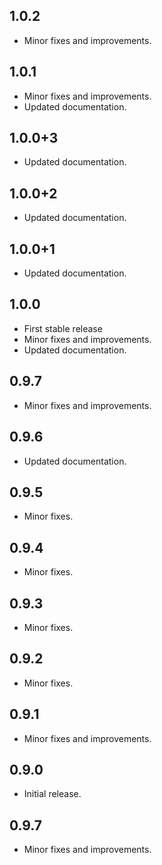 ## 1.0.2

* Minor fixes and improvements.

## 1.0.1

* Minor fixes and improvements.
* Updated documentation.

## 1.0.0+3

* Updated documentation.

## 1.0.0+2

* Updated documentation.

## 1.0.0+1

* Updated documentation.

## 1.0.0

* First stable release
* Minor fixes and improvements.
* Updated documentation.

## 0.9.7

* Minor fixes and improvements.

## 0.9.6

* Updated documentation.

## 0.9.5

* Minor fixes.

## 0.9.4

* Minor fixes.

## 0.9.3

* Minor fixes.

## 0.9.2

* Minor fixes.

## 0.9.1

* Minor fixes and improvements.


## 0.9.0

* Initial release.













## 0.9.7

* Minor fixes and improvements.

